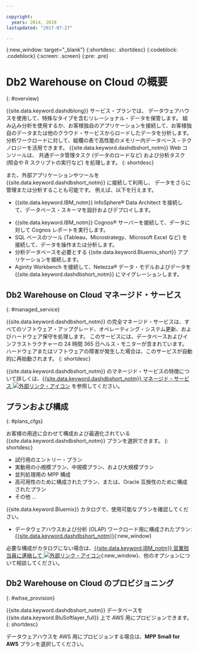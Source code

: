 ```yaml
---

copyright:
  years: 2014, 2018
lastupdated: "2017-07-27"

---
```


<!-- Attribute definitions --> 
{:new_window: target="_blank"}
{:shortdesc: .shortdesc}
{:codeblock: .codeblock}
{:screen: .screen}
{:pre: .pre}

# Db2 Warehouse on Cloud の概要
{: #overview}

{{site.data.keyword.dashdblong}} サービス・プランでは、 データウェアハウスを使用して、特殊なタイプを含むリレーショナル・データを保管します。 組み込み分析を使用するか、お客様独自のアプリケーションを接続して、お客様独自のデータまたは他のクラウド・サービスからロードしたデータを分析します。 分析ワークロードに対して、縦欄の表で高性能のメモリー内データベース・テクノロジーを活用できます。 {{site.data.keyword.dashdbshort_notm}} Web コンソールは、
共通データ管理タスク (データのロードなど) および分析タスク (照会や R スクリプトの実行など) を処理します。
{: shortdesc}

また、外部アプリケーションやツールを {{site.data.keyword.dashdbshort_notm}} に接続して利用し、
データをさらに管理または分析することも可能です。 例えば、以下を行えます。
   * {{site.data.keyword.IBM_notm}} InfoSphere® Data Architect を接続して、データベース・スキーマを設計およびデプロイします。
<!--   * Connect Esri ArcGIS to perform geospatial analytics and map publishing with your data. -->
   * {{site.data.keyword.IBM_notm}} Cognos® サーバーを接続して、データに対して Cognos レポートを実行します。
   * SQL ベースのツール (Tableau、Microstrategy、Microsoft Excel など) を接続して、データを操作または分析します。
   * 分析データベースを必要とする {{site.data.keyword.Bluemix_short}} アプリケーションを接続します。
   * Aginity Workbench を接続して、Netezza® データ・モデルおよびデータを {{site.data.keyword.dashdbshort_notm}} にマイグレーションします。

## Db2 Warehouse on Cloud マネージド・サービス
{: #managed_service}

{{site.data.keyword.dashdbshort_notm}} の完全マネージド・サービスは、すべてのソフトウェア・アップグレード、オペレーティング・システム更新、およびハードウェア保守を処理します。 このサービスには、データベースおよびインフラストラクチャーの 24 時間 365 日ヘルス・モニターが含まれています。 ハードウェアまたはソフトウェアの障害が発生した場合は、このサービスが自動的に再始動されます。
{: shortdesc}

{{site.data.keyword.dashdbshort_notm}} のマネージド・サービスの特徴について詳しくは、[{{site.data.keyword.dashdbshort_notm}} マネージド・サービス ![外部リンク・アイコン](../../icons/launch-glyph.svg "外部リンク・アイコン")](https://www.ibm.com/support/knowledgecenter/SS6NHC/com.ibm.swg.im.dashdb.doc/managed_service.html) を参照してください。

## プランおよび構成
{: #plans_cfgs}

お客様の用途に合わせて構成および最適化されている {{site.data.keyword.dashdbshort_notm}} プランを選択できます。
{: shortdesc}

   * 試行用のエントリー・プラン
   * 実動用の小規模プラン、中規模プラン、および大規模プラン
   * 並列処理用の MPP 構成
   * 高可用性のために構成されたプラン、または、Oracle 互換性のために構成されたプラン
   * その他 ...

{{site.data.keyword.Bluemix}} カタログで、使用可能なプランを確認してください。
   * データウェアハウスおよび分析 (OLAP) ワークロード用に構成されたプラン: [{{site.data.keyword.dashdbshort_notm}}](https://console.bluemix.net/catalog/services/db2-warehouse-on-cloud?env_id=ibm:yp:us-south){:new_window}
<!--   * Plans configured for high-speed, transactional processing (OLTP): [{{site.data.keyword.dashdbshort_notm}} for Transactions](https://console.ng.bluemix.net/catalog/services/dashdb-for-transactions-sql-database){:new_window} -->

必要な構成がカタログにない場合は、[{{site.data.keyword.IBM_notm}} 営業担当員に連絡して ![外部リンク・アイコン](../../icons/launch-glyph.svg "外部リンク・アイコン")](https://www.ibm.com/connect/ibm/us/en/?lnk=fcw){:new_window}、他のオプションについて相談してください。

## Db2 Warehouse on Cloud のプロビジョニング
{: #whse_provision}

{{site.data.keyword.dashdbshort_notm}} データベースを {{site.data.keyword.BluSoftlayer_full}} 上で AWS 用にプロビジョンできます。
{: shortdesc}

データウェアハウスを AWS 用にプロビジョンする場合は、**MPP Small for AWS** プランを選択してください。

<!-- If you want to have the data warehouse provisioned for AWS, select the **{{site.data.keyword.IBM_notm}} {{site.data.keyword.dashdbshort_notm}} for Analytics MPP Small for AWS** plan. -->

<!-- ##dashDB for Transactions
{: #dashDB_tr}

In the {{site.data.keyword.dashdbshort_notm}} for Transactions plans, use the {{site.data.keyword.dashdbshort_notm}} relational database for online transaction processing. You can connect new or existing applications, and you can begin processing transactions and storing your data. With DB2® and Oracle compatibility, you can connect small or large applications and benefit from a managed enterprise-class database system. You can leverage the {{site.data.keyword.dashdbshort_notm}} for Transactions web console to manage users, load data, and get connection information.
{: shortdesc} -->

<!-- ##dashDB web console overview
{: #console_overview}

You can manage your {{site.data.keyword.dashdbshort_notm}} database, analyze your data, and monitor sensitive data with the {{site.data.keyword.dashdbshort_notm}} web console accessible from {{site.data.keyword.Bluemix_notm}}.
{: shortdesc}

Open the web console by clicking the service tile on your application overview page, and then click **Open**.

Single sign-on authentication connects you directly to the web console. You can access connection information from the web console, and the **Downloads** page includes links to client drivers for accessing {{site.data.keyword.dashdbshort_notm}} from remote applications. You can also access sample data and reports.

###Sensitive data reporting

The {{site.data.keyword.dashdbshort_notm}} web console includes a sensitive data reporting feature that detects and monitors sensitive objects in the {{site.data.keyword.dashdbshort_notm}} data warehouse, such as credit card numbers and US Social Security numbers.

To run and view reports that identify columns that contain sensitive data and provide information about connections and activities that access the sensitive data, select **Monitor &gt; Sensitive Data** in the web console. -->


<!-- ##IBM Analytics Services
{: #analytics_services}

For more information about {{site.data.keyword.IBM_notm}} analytics services and finding your local services representative, see: [{{site.data.keyword.IBM_notm}} Analytics Services ![External link icon](../../icons/launch-glyph.svg "External link icon")](http://www.ibm.com/software/data/services/).
{: shortdesc} -->














